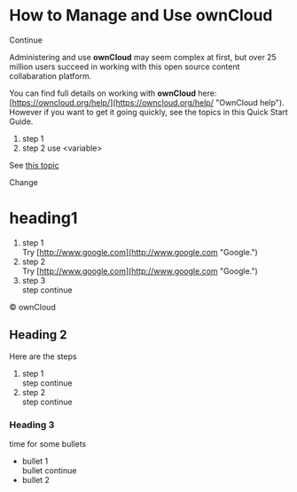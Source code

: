 # How to Manage and Use **ownCloud** #

Continue

Administering and use **ownCloud** may seem complex at first, but over 25 million users succeed in working with this open source content collabaration platform.

You can find full details on working with **ownCloud** here: [https://owncloud.org/help/](https://owncloud.org/help/ "OwnCloud help"). However if you want to get it going quickly, see the topics in this Quick Start Guide.
  
1. step 1  
2. step 2 use &lt;variable&gt;  

See [this topic](/heading1/)

Change

# heading1 #
1. step 1  
Try [http://www.google.com](http://www.google.com "Google.")
1. step 2  
Try [http://www.google.com](http://www.google.com "Google.")
1. step 3  
step continue  

&copy; ownCloud
## Heading 2 ##

Here are the steps

1. step 1  
step continue  
1. step 2  
step continue  

### Heading 3 ###
time for some bullets 

- bullet 1  
bullet continue 
- bullet 2